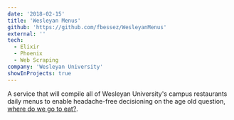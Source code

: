 ```yaml
---
date: '2018-02-15'
title: 'Wesleyan Menus'
github: 'https://github.com/fbessez/WesleyanMenus'
external: ''
tech:
  - Elixir
  - Phoenix
  - Web Scraping
company: 'Wesleyan University'
showInProjects: true
---
```


A service that will compile all of Wesleyan University's campus restaurants daily menus to enable headache-free decisioning on the age old question, [where do we go to eat?](https://wtfsigte.com/).
